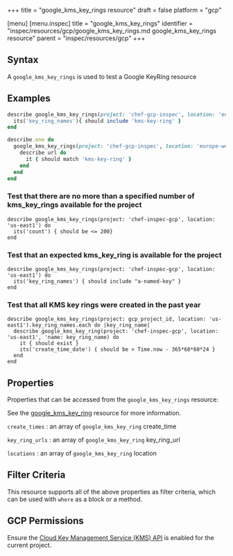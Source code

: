 +++
title = "google_kms_key_rings resource"
draft = false
platform = "gcp"

[menu]
  [menu.inspec]
    title = "google_kms_key_rings"
    identifier = "inspec/resources/gcp/google_kms_key_rings.md google_kms_key_rings resource"
    parent = "inspec/resources/gcp"
+++

## Syntax

A `google_kms_key_rings` is used to test a Google KeyRing resource

## Examples

```ruby
describe google_kms_key_rings(project: 'chef-gcp-inspec', location: 'europe-west2') do
  its('key_ring_names'){ should include 'kms-key-ring' }
end

describe.one do
  google_kms_key_rings(project: 'chef-gcp-inspec', location: 'europe-west2').key_ring_urls do |url|
    describe url do
      it { should match 'kms-key-ring' }
    end
  end
end
```

### Test that there are no more than a specified number of kms_key_rings available for the project

    describe google_kms_key_rings(project: 'chef-inspec-gcp', location: 'us-east1') do
      its('count') { should be <= 200}
    end

### Test that an expected kms_key_ring is available for the project

    describe google_kms_key_rings(project: 'chef-inspec-gcp', location: 'us-east1') do
      its('key_ring_names') { should include "a-named-key" }
    end

### Test that all KMS key rings were created in the past year

    describe google_kms_key_rings(project: gcp_project_id, location: 'us-east1').key_ring_names.each do |key_ring_name|
      describe google_kms_key_ring(project: 'chef-inspec-gcp', location: 'us-east1', 'name: key_ring_name) do
        it { should exist }
        its('create_time_date') { should be > Time.now - 365*60*60*24 }
      end
    end

## Properties

Properties that can be accessed from the `google_kms_key_rings` resource:

See the [google_kms_key_ring](/inspec/resources/google_kms_key_ring/#properties) resource for more information.

`create_times`
: an array of `google_kms_key_ring` create_time

`key_ring_urls`
: an array of `google_kms_key_ring` key_ring_url

`locations`
: an array of `google_kms_key_ring` location

## Filter Criteria

This resource supports all of the above properties as filter criteria, which can be used
with `where` as a block or a method.

## GCP Permissions

Ensure the [Cloud Key Management Service (KMS) API](https://console.cloud.google.com/apis/library/cloudkms.googleapis.com/) is enabled for the current project.
